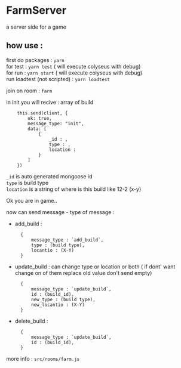 # FarmServer
a server side for a game

## how use :
first do packages : `yarn` \
for test : `yarn test` ( will execute colyseus with debug) \
for run : `yarn start` ( will execute colyseus with debug) \
run loadtest (not scripted) : `yarn loadtest`


join on room : `farm`

in init you will recive : array of build 
```
    this.send(client, {
        ok: true,
        message_type: "init",
        data: [
            {
                _id : ,
                type : ,
                location : 
            }
        ]
    })
```
`_id` is auto generated mongoose id \
`type` is build type \
`location` is a string of where is this build like 12-2 (x-y)


Ok you are in game..

now can send message - type of message :

- add_build : 
  ```
    {
        message_type : `add_build`,
        type : (build type),
        locantio : (X-Y)
    }
  ```

- update_build : can change type or location or both ( if dont' want change on of them replace old value don't send empty)
  ```
    {
        message_type : `update_build`,
        id : (build_id),
        new_type : (build type),
        new_locantio : (X-Y)
    }
  ```

- delete_build : 
  ```
    {
        message_type : `update_build`,
        id : (build_id),
    }
  ```

 more info  : `src/rooms/farm.js`